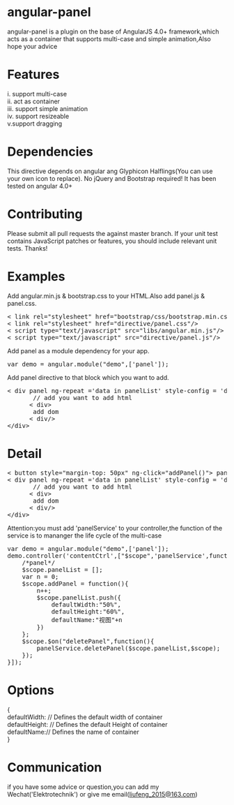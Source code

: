 # angular-panel
angular-panel is a plugin on the base of AngularJS 4.0+ framework,which acts as a container that supports multi-case and simple animation,Also hope your advice

# Features
i.  support multi-case<br/>
ii. act as container<br/>
iii. support simple animation<br/>
iv. support resizeable<br/>
v.support dragging<br/>

# Dependencies
This directive depends on angular ang Glyphicon Halflings(You can use your own icon to replace). No jQuery and Bootstrap required! It has been tested on angular 4.0+

# Contributing
Please submit all pull requests the against master branch. If your unit test contains JavaScript patches or features, you should include relevant unit tests. Thanks!

# Examples

Add angular.min.js & bootstrap.css to your HTML.Also add panel.js & panel.css.
<div class='highlight highlight-text-html-basic'>
<pre>
&lt link rel="stylesheet" href="bootstrap/css/bootstrap.min.css"/&gt
&lt link rel="stylesheet" href="directive/panel.css"/&gt
&lt script type="text/javascript" src="libs/angular.min.js"/&gt
&lt script type="text/javascript" src="directive/panel.js"/&gt
</pre>
</div>

Add panel as a module dependency for your app.
<div class='highlight highlight-text-html-basic'>
<pre>
var demo = angular.module("demo",['panel']);
</pre>
</div>

Add panel directive to that block which you want to add.
<div class='highlight highlight-text-html-basic'>
<pre>
&lt div panel ng-repeat ='data in panelList' style-config = 'data'&gt
       // add you want to add html
      &lt div&gt
       add dom
      &lt div/&gt
&lt/div&gt
</pre>
</div>

# Detail
<div class='highlight highlight-text-html-basic'>
<pre>
&lt button style="margin-top: 50px" ng-click="addPanel()"&gt panelAdd &lt/button&gt
&lt div panel ng-repeat ='data in panelList' style-config = 'data'&gt
       // add you want to add html
      &lt div&gt
       add dom
      &lt div/&gt
&lt/div&gt
</pre>
</div>
Attention:you must add 'panelService' to your controller,the function of the service is to mananger the life cycle of the multi-case
<div class='highlight highlight-text-html-basic'>
<pre>
var demo = angular.module("demo",['panel']);
demo.controller('contentCtrl',["$scope",'panelService',function($scope,panelService){
    /*panel*/
    $scope.panelList = [];
    var n = 0;
    $scope.addPanel = function(){
        n++;
        $scope.panelList.push({
            defaultWidth:"50%",
            defaultHeight:"60%",
            defaultName:"视图"+n
        })
    };
    $scope.$on("deletePanel",function(){
        panelService.deletePanel($scope.panelList,$scope);
    });
}]);
</pre>
</div>

# Options
{ <br/>
     defaultWidth:  // Defines the default width of container <br/>
     defaultHeight:  // Defines the default Height of container<br/>
     defaultName:// Defines the name of container<br/>
}

# Communication
if you have some advice or question,you can add my Wechat('Elektrotechnik') or give me email(liufeng_2015@163.com)
